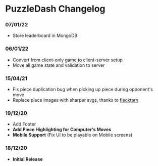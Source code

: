 # PuzzleDash Changelog

### 07/01/22

* Store leaderboard in MongoDB

### 06/01/22

* Convert from client-only game to client-server setup
* Move all game state and validation to server

### 15/04/21

* Fix piece duplication bug when picking up piece during opponent's move
* Replace piece images with sharper svgs, thanks to [flecktarn](https://github.com/flecktarn)

### 19/12/20

* Add Footer
* **Add Piece Highlighting for Computer's Moves**
* **Mobile Support** (Fix UI to be playable on Mobile screens)

### 18/12/20

* **Initial Release**